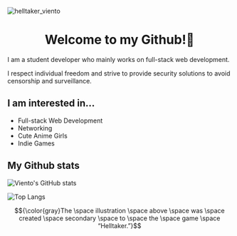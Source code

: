 ![helltaker_viento](https://github.com/user-attachments/assets/7a706a7a-3f52-4bd5-92b6-e8f4f3dd2a48)

<h1 align="center">Welcome to my Github!👋</h1>

I am a student developer who mainly works on full-stack web development.

I respect individual freedom and strive to provide security solutions to avoid censorship and surveillance.

<h2>I am interested in...</h2>

- Full-stack Web Development
- Networking
- Cute Anime Girls
- Indie Games

<h2>My Github stats</h2>

![Viento's GitHub stats](https://github-readme-stats.vercel.app/api?username=vientorepublic&show_icons=true&theme=cobalt)

![Top Langs](https://github-readme-stats.vercel.app/api/top-langs/?username=vientorepublic&layout=compact&theme=cobalt)

$${\color{gray}The \space illustration \space above \space was \space created \space secondary \space to \space the \space game \space “Helltaker.”}$$
